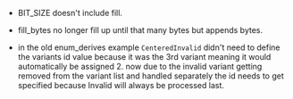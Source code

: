 - BIT_SIZE doesn't include fill.

- fill_bytes no longer fill up until that many bytes but appends bytes.

- in the old enum_derives example `CenteredInvalid` didn't need to define the variants id value because it was the 3rd variant meaning it would automatically be assigned 2. now due to the invalid variant getting removed from the variant list and handled separately the id needs to get specified because Invalid will always be processed last.